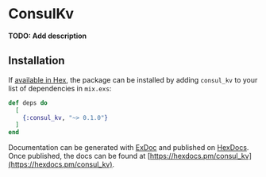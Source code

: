 # ConsulKv

**TODO: Add description**

## Installation

If [available in Hex](https://hex.pm/docs/publish), the package can be installed
by adding `consul_kv` to your list of dependencies in `mix.exs`:

```elixir
def deps do
  [
    {:consul_kv, "~> 0.1.0"}
  ]
end
```

Documentation can be generated with [ExDoc](https://github.com/elixir-lang/ex_doc)
and published on [HexDocs](https://hexdocs.pm). Once published, the docs can
be found at [https://hexdocs.pm/consul_kv](https://hexdocs.pm/consul_kv).

